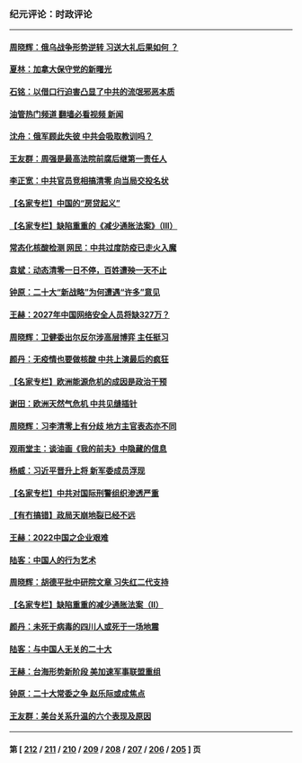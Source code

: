 ### 纪元评论：时政评论
---
#### [周晓辉：俄乌战争形势逆转 习送大礼后果如何 ？](../../pages/nsc1025/n13823057.md?09130330) 
#### [夏林：加拿大保守党的新曙光](../../pages/nsc1025/n13823386.md?09130330) 
#### [石铭：以借口行迫害凸显了中共的流氓邪恶本质](../../pages/nsc1025/n13822750.md?09130330) 
#### [油管热门频道 翻墙必看视频 新闻](ok?09130330)
#### [沈舟：俄军顾此失彼 中共会吸取教训吗？](../../pages/nsc1025/n13822677.md?09130330) 
#### [王友群：周强是最高法院前腐后继第一责任人](../../pages/nsc1025/n13821952.md?09130330) 
#### [李正宽：中共官员竞相搞清零 向当局交投名状](../../pages/nsc1025/n13822080.md?09130330) 
#### [【名家专栏】中国的“房贷起义”](../../pages/nsc1025/n13821748.md?09130330) 
#### [【名家专栏】缺陷重重的《减少通胀法案》（III）](../../pages/nsc1025/n13820967.md?09130330) 
#### [常态化核酸检测 网民：中共过度防疫已走火入魔](../../pages/nsc1025/n13821413.md?09130330) 
#### [袁斌：动态清零一日不停，百姓遭殃一天不止](../../pages/nsc1025/n13821408.md?09130330) 
#### [钟原：二十大“新战略”为何遭遇“许多”意见](../../pages/nsc1025/n13821294.md?09130330) 
#### [王赫：2027年中国网络安全人员将缺327万？](../../pages/nsc1025/n13821295.md?09130330) 
#### [周晓辉：卫健委出尔反尔涉高层博弈 主任挺习](../../pages/nsc1025/n13821289.md?09130330) 
#### [颜丹：无疫情也要做核酸 中共上演最后的疯狂](../../pages/nsc1025/n13821284.md?09130330) 
#### [【名家专栏】欧洲能源危机的成因是政治干预](../../pages/nsc1025/n13821114.md?09130330) 
#### [谢田：欧洲天然气危机 中共见缝插针](../../pages/nsc1025/n13820784.md?09130330) 
#### [周晓辉：习李清零上有分歧 地方主官表态亦不同](../../pages/nsc1025/n13820455.md?09130330) 
#### [观雨堂主：谈油画《我的前夫》中隐藏的信息](../../pages/nsc1025/n13820499.md?09130330) 
#### [杨威：习近平晋升上将 新军委成员浮现](../../pages/nsc1025/n13820387.md?09130330) 
#### [【名家专栏】中共对国际刑警组织渗透严重](../../pages/nsc1025/n13820132.md?09130330) 
#### [【有冇搞错】政局天崩地裂已经不远](../../pages/nsc1025/n13819619.md?09130330) 
#### [王赫：2022中国之企业艰难](../../pages/nsc1025/n13819941.md?09130330) 
#### [陆客：中国人的行为艺术](../../pages/nsc1025/n13819925.md?09130330) 
#### [周晓辉：胡德平批中研院文章 习失红二代支持](../../pages/nsc1025/n13819486.md?09130330) 
#### [【名家专栏】缺陷重重的减少通胀法案（II）](../../pages/nsc1025/n13819340.md?09130330) 
#### [颜丹：未死于病毒的四川人或死于一场地震](../../pages/nsc1025/n13819407.md?09130330) 
#### [陆客：与中国人无关的二十大](../../pages/nsc1025/n13819060.md?09130330) 
#### [王赫：台海形势新阶段 美加速军事联盟重组](../../pages/nsc1025/n13819036.md?09130330) 
#### [钟原：二十大常委之争 赵乐际或成焦点](../../pages/nsc1025/n13818939.md?09130330) 
#### [王友群：美台关系升温的六个表现及原因](../../pages/nsc1025/n13818842.md?09130330) 

---
#### 第 [ [212](./212.md?09130330) / [211](./211.md?09130330) / [210](./210.md?09130330) / [209](./209.md?09130330) / [208](./208.md?09130330) / [207](./207.md?09130330) / [206](./206.md?09130330) / [205](./205.md?09130330) ] 页
